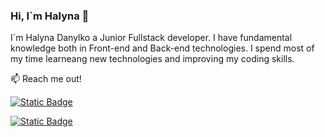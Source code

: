 ###  Hi, I`m Halyna 👋

I`m Halyna Danylko a Junior Fullstack developer. I have fundamental knowledge  both in Front-end and Back-end technologies.  I spend  most of my time learneang new  technologies and improving my coding skills.

📫 Reach me out!

[![Static Badge](https://img.shields.io/badge/LinkedIn-%230A66C2?style=flat&logo=linkedin&logoColor=white&link=https%3A%2F%2Fwww.linkedin.com%2Fin%2Fhalyna-danylko%2F)
](https://www.linkedin.com/in/halyna-danylko/)

[![Static Badge](https://img.shields.io/badge/Gmail-%23EA4335?style=flat&logo=Gmail&logoColor=white)](mailto:danilkogallina@gmail.com)




